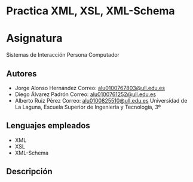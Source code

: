 # Practica XML, XSL, XML-Schema
# Asignatura

Sistemas de Interacción Persona Computador

## Autores
* Jorge Alonso Hernández Correo: alu0100767803@ull.edu.es  
* Diego Álvarez Padrón Correo: alu0100761252@ull.edu.es
* Alberto Ruiz Pérez Correo: alu0100825510@ull.edu.es 
Universidad de La Laguna, Escuela Superior de Ingeniería y Tecnología, 3º

## Lenguajes empleados
* XML
* XSL
* XML-Schema

## Descripción
